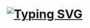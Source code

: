 <h1 align="center">
    <a href="https://git.io/typing-svg"><img src="https://readme-typing-svg.demolab.com?font=Fira+Code&weight=700&size=14&duration=2500&pause=2000&color=FFC0CB&center=true&vCenter=true&random=false&width=700&lines=%E2%9C%A8Hi%2C+I'm+RainGrain%E2%9C%A8;%E2%9C%A8A+Full+Stack+Developer%E2%9C%A8;%E2%9C%A8Majoring+in+Geographic+Science,+Time+Geography+and+Behavioral+Geography%E2%9C%A8;%E2%9C%A8Focusing+on+Web+Development+and+Data+Science%E2%9C%A8" alt="Typing SVG" /></a>
</h1>
